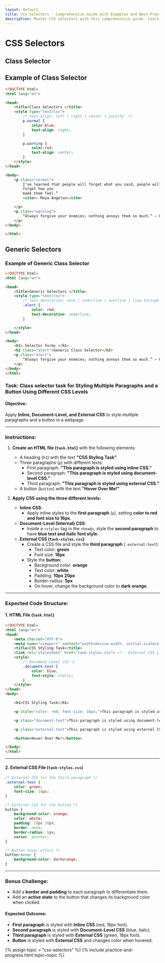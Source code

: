 ```yaml
---
layout: default
title: CSS Selectors - Comprehensive Guide with Examples and Best Practices.
description: Master CSS selectors with this comprehensive guide. Learn how to use class, ID, attribute, pseudo-class, and pseudo-element selectors with practical examples to style web pages effectively.
---
```


# CSS Selectors

## Class Selector

## Example of Class Selector

```html
<!DOCTYPE html>
<html lang="en">

<head>
    <title>Class Selectors </title>
    <style type="text/css">
        /* text-align: left | right | center | justify  */
        p.normal {
            color:blue;
            text-align: right;
        }

        p.warning {
            color:red;
            text-align: center;
        }
    </style>
</head>

<body>
    <p class="normal">
        I've learned that people will forget what you said, people will forget what you did, but people will never
        forget how you
        made them feel.”
        <cite>― Maya Angelou</cite>

    </p>
    <p class="warning">
        “Always forgive your enemies; nothing annoys them so much.” ― Oscar Wilde
    </p>
</body>

</html>
```
<script async src="https://pagead2.googlesyndication.com/pagead/js/adsbygoogle.js?client=ca-pub-1602443888929206"
     crossorigin="anonymous"></script>
<ins class="adsbygoogle"
     style="display:block; text-align:center;"
     data-ad-layout="in-article"
     data-ad-format="fluid"
     data-ad-client="ca-pub-1602443888929206"
     data-ad-slot="6296238623"></ins>
<script>
     (adsbygoogle = window.adsbygoogle || []).push({});
</script>

## Generic Selectors

### Example of Generic Class Selector

```html
<!DOCTYPE html>
<html lang="en">

<head>
    <title>Generic Selectors </title>
    <style type="text/css">
        /* text-decoration: none | underline | overline | line-through | blink */
        .alert {
            color: red;
            text-decoration: underline;
        }

    </style>
</head>

<body>
    <h1> Selector Forms </h1>
    <h2 class="alert">Generic Class Selector</h2>
    <p class="alert">
        “Always forgive your enemies; nothing annoys them so much.” ― Oscar Wilde
    </p>
</body>
</html>
```

### **Task: Class selector task for Styling Multiple Paragraphs and a Button Using Different CSS Levels**  

#### **Objective:**  
Apply **Inline, Document-Level, and External CSS** to style multiple paragraphs and a button in a webpage.

---

### **Instructions:**  

1. **Create an HTML file (`task.html`)** with the following elements:
   - A heading (`h1`) with the text **"CSS Styling Task"**  
   - Three paragraphs (`p`) with different texts:
     - First paragraph: **"This paragraph is styled using inline CSS."**  
     - Second paragraph: **"This paragraph is styled using document-level CSS."**  
     - Third paragraph: **"This paragraph is styled using external CSS."**  
   - A button (`button`) with the text **"Hover Over Me!"**  

2. **Apply CSS using the three different levels:**  

   - **Inline CSS**:  
     - Apply inline styles to the **first paragraph** (`p`), setting **color to red and font size to 16px**.  
   - **Document-Level (Internal) CSS**:  
     - Inside a `<style>` tag in the `<head>`, style the **second paragraph** to have **blue text and italic font style**.  
   - **External CSS (`task-styles.css`)**:  
     - Create a CSS file and style the **third paragraph** (`.external-text`):
       - Text color: **green**  
       - Font size: **18px**  
     - Style the **button**:
       - Background color: **orange**  
       - Text color: **white**  
       - Padding: **10px 20px**  
       - Border-radius: **5px**  
       - On hover, change the background color to **dark orange**.  

---

<script async src="https://pagead2.googlesyndication.com/pagead/js/adsbygoogle.js?client=ca-pub-1602443888929206"
     crossorigin="anonymous"></script>
<ins class="adsbygoogle"
     style="display:block; text-align:center;"
     data-ad-layout="in-article"
     data-ad-format="fluid"
     data-ad-client="ca-pub-1602443888929206"
     data-ad-slot="6296238623"></ins>
<script>
     (adsbygoogle = window.adsbygoogle || []).push({});
</script>

### **Expected Code Structure:**  

#### **1. HTML File (`task.html`)**
```html
<!DOCTYPE html>
<html lang="en">
<head>
    <meta charset="UTF-8">
    <meta name="viewport" content="width=device-width, initial-scale=1.0">
    <title>CSS Styling Task</title>
    <link rel="stylesheet" href="task-styles.css"> <!-- External CSS Link -->
    <style>
        /* Document-Level CSS */
        .document-text {
            color: blue;
            font-style: italic;
        }
    </style>
</head>
<body>

    <h1>CSS Styling Task</h1>

    <p style="color: red; font-size: 16px;">This paragraph is styled using inline CSS.</p>

    <p class="document-text">This paragraph is styled using document-level CSS.</p>

    <p class="external-text">This paragraph is styled using external CSS.</p>

    <button>Hover Over Me!</button>

</body>
</html>
```

---

#### **2. External CSS File (`task-styles.css`)**
```css
/* External CSS for the third paragraph */
.external-text {
    color: green;
    font-size: 18px;
}

/* External CSS for the button */
button {
    background-color: orange;
    color: white;
    padding: 10px 20px;
    border: none;
    border-radius: 5px;
    cursor: pointer;
}

/* Button hover effect */
button:hover {
    background-color: darkorange;
}
```

---

### **Bonus Challenge:**  
- Add a **border and padding** to each paragraph to differentiate them.  
- Add an **active state** to the button that changes its background color when clicked.  

#### **Expected Outcome:**  
- **First paragraph** is styled with **Inline CSS** (red, 16px font).  
- **Second paragraph** is styled with **Document-Level CSS** (blue, italic).  
- **Third paragraph** is styled with **External CSS** (green, 18px font).  
- **Button** is styled with **External CSS** and changes color when hovered.  

<script async src="https://pagead2.googlesyndication.com/pagead/js/adsbygoogle.js?client=ca-pub-1602443888929206"
     crossorigin="anonymous"></script>
<!-- display square -->
<ins class="adsbygoogle"
     style="display:block"
     data-ad-client="ca-pub-1602443888929206"
     data-ad-slot="9845543342"
     data-ad-format="auto"
     data-full-width-responsive="true"></ins>
<script>
     (adsbygoogle = window.adsbygoogle || []).push({});
</script>

{% assign topic = "css-selectors" %}
{% include practice-and-progress.html topic=topic %}